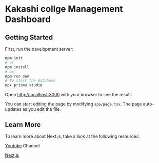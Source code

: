 # Kakashi collge Management Dashboard

## Getting Started

First, run the development server:

```bash
npm init
# or
npm install 
# or
npm run dev
# To start the database
npx prisma studio
```

Open [http://localhost:3000](http://localhost:3000) with your browser to see the result.

You can start editing the page by modifying `app/page.tsx`. The page auto-updates as you edit the file.


## Learn More
To learn more about Next.js, take a look at the following resources:

[Youtube](https://youtu.be/SKJCkC6oNrc) Channel


[Next.js](https://nextjs.org/learn)
